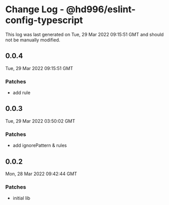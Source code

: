 # Change Log - @hd996/eslint-config-typescript

This log was last generated on Tue, 29 Mar 2022 09:15:51 GMT and should not be manually modified.

## 0.0.4
Tue, 29 Mar 2022 09:15:51 GMT

### Patches

- add rule

## 0.0.3
Tue, 29 Mar 2022 03:50:02 GMT

### Patches

- add ignorePattern & rules

## 0.0.2
Mon, 28 Mar 2022 09:42:44 GMT

### Patches

- initial lib

